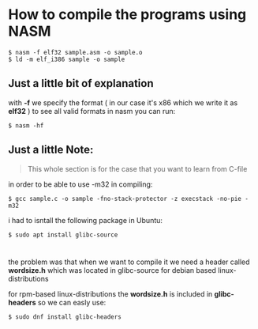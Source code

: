 # How to compile the programs using NASM
    
    $ nasm -f elf32 sample.asm -o sample.o
    $ ld -m elf_i386 sample -o sample

## Just a little bit of explanation

with **-f** we specify the format ( in our case it's x86 which we write it as **elf32** )
to see all valid formats in nasm you can run:

    $ nasm -hf


## Just a little Note:

> This whole section is for the case that you want to learn from C-file

in order to be able to use -m32 in compiling:

    $ gcc sample.c -o sample -fno-stack-protector -z execstack -no-pie -m32


i had to isntall the following package in Ubuntu:

    $ sudo apt install glibc-source

#

the problem was that when we want to compile it we need a header called **wordsize.h** which was located in glibc-source for debian based linux-distributions

for rpm-based linux-distributions the **wordsize.h** is included in **glibc-headers** so we can easly use:

    $ sudo dnf install glibc-headers

